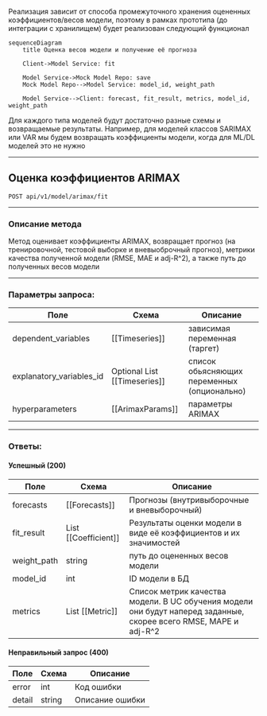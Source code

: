 Реализация зависит от способа промежуточного хранения оцененных коэффициентов/весов модели, поэтому в рамках прототипа (до интеграции с хранилищем) будет реализован следующий функционал

```mermaid
sequenceDiagram
	title Оценка весов модели и получение её прогноза
	
	Client->Model Service: fit
	
	Model Service->Mock Model Repo: save 
	Mock Model Repo-->Model Service: model_id, weight_path
	
	Model Service-->Client: forecast, fit_result, metrics, model_id, weight_path
```

Для каждого типа моделей будут достаточно разные схемы и возвращаемые результаты. Например, для моделей классов SARIMAX или VAR мы будем возвращать коэффициенты модели, когда для ML/DL моделей это не нужно

--- 
## Оценка коэффициентов ARIMAX
`POST api/v1/model/arimax/fit`

--- 
### Описание метода
Метод оценивает коэффициенты ARIMAX, возвращает прогноз (на тренировочной, тестовой выборке и вневыоброчный прогноз), метрики качества полученной модели (RMSE, MAE и adj-R^2), а также путь до полученных весов модели

---
### Параметры запроса:

| Поле                     | Схема                        | Описание                                    |
| ------------------------ | ---------------------------- | ------------------------------------------- |
| dependent_variables      | [[Timeseries]]               | зависимая переменная (таргет)               |
| explanatory_variables_id | Optional List [[Timeseries]] | список обьясняющих переменных (опционально) |
| hyperparameters          | [[ArimaxParams]]             | параметры ARIMAX                            |

---
### Ответы:
#### Успешный (200)
| Поле        | Схема                | Описание                                                                                                          |
| ----------- | -------------------- | ----------------------------------------------------------------------------------------------------------------- |
| forecasts   | [[Forecasts]]        | Прогнозы (внутривыборочные и вневыборочный)                                                                       |
| fit_result  | List [[Coefficient]] | Результаты оценки модели в виде её коэффициентов и их значимостей                                                 |
| weight_path | string               | путь до оцененных весов модели                                                                                    |
| model_id    | int                  | ID модели в БД                                                                                                    |
| metrics     | List [[Metric]]      | Список метрик качества модели. В UC обучения модели они будут наперед заданные, скорее всего RMSE, MAPE и adj-R^2 |

#### Неправильный запрос (400)
| Поле   | Схема  | Описание        |
| ------ | ------ | --------------- |
| error  | int    | Код ошибки      |
| detail | string | Описание ошибки |
